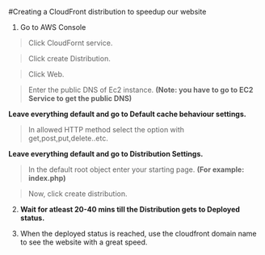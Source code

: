 #Creating a CloudFront distribution to speedup our website

1. Go to AWS Console
  
    
  > Click CloudFornt service.
    
  > Click create Distribution.
    
  > Click Web.
    
  > Enter the public DNS of Ec2 instance.
    <b>(Note: you have to go to EC2 Service to get the public DNS)</b>
    
   <b> Leave everything default and go to Default cache behaviour settings.</b>
    
  > In allowed HTTP method select the option with get,post,put,delete..etc.
    
  <b>Leave everything default and go to Distribution Settings.</b>
    
  > In the default root object enter your starting page.
    <b>(For example: index.php)</b>
    
  > Now, click create distribution.

2. <b>Wait for atleast 20-40 mins till the Distribution gets to Deployed status.</b>

3. When the deployed status is reached, use the cloudfront domain name to see the website with a great speed.

  
  
  
